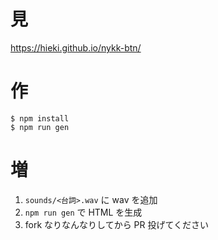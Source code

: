 # 見
https://hieki.github.io/nykk-btn/

# 作
```
$ npm install
$ npm run gen
```

# 増
1. `sounds/<台詞>.wav` に wav を追加
2. `npm run gen` で HTML を生成
3. fork なりなんなりしてから PR 投げてください
